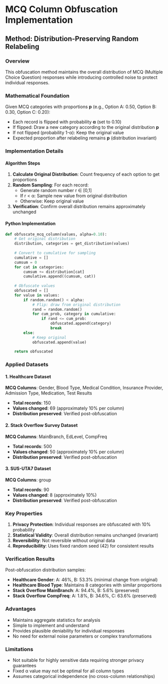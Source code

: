 # MCQ Column Obfuscation Implementation

## Method: Distribution-Preserving Random Relabeling

### Overview
This obfuscation method maintains the overall distribution of MCQ (Multiple Choice Question) responses while introducing controlled noise to protect individual responses.

### Mathematical Foundation
Given MCQ categories with proportions **p** (e.g., Option A: 0.50, Option B: 0.30, Option C: 0.20):
- Each record is flipped with probability **α** (set to 0.10)
- If flipped: Draw a new category according to the original distribution **p**
- If not flipped (probability 1-α): Keep the original value
- Expected proportion after relabeling remains **p** (distribution invariant)

### Implementation Details

#### Algorithm Steps
1. **Calculate Original Distribution**: Count frequency of each option to get proportions
2. **Random Sampling**: For each record:
   - Generate random number r ∈ [0,1]
   - If r < α: Sample new value from original distribution
   - Otherwise: Keep original value
3. **Verification**: Confirm overall distribution remains approximately unchanged

#### Python Implementation
```python
def obfuscate_mcq_column(values, alpha=0.10):
    # Get original distribution
    distribution, categories = get_distribution(values)
    
    # Convert to cumulative for sampling
    cumulative = []
    cumsum = 0
    for cat in categories:
        cumsum += distribution[cat]
        cumulative.append((cumsum, cat))
    
    # Obfuscate values
    obfuscated = []
    for value in values:
        if random.random() < alpha:
            # Flip: draw from original distribution
            rand = random.random()
            for cum_prob, category in cumulative:
                if rand <= cum_prob:
                    obfuscated.append(category)
                    break
        else:
            # Keep original
            obfuscated.append(value)
    
    return obfuscated
```

### Applied Datasets

#### 1. Healthcare Dataset
**MCQ Columns**: Gender, Blood Type, Medical Condition, Insurance Provider, Admission Type, Medication, Test Results
- **Total records**: 150
- **Values changed**: 69 (approximately 10% per column)
- **Distribution preserved**: Verified post-obfuscation

#### 2. Stack Overflow Survey Dataset  
**MCQ Columns**: MainBranch, EdLevel, CompFreq
- **Total records**: 500
- **Values changed**: 50 (approximately 10% per column)
- **Distribution preserved**: Verified post-obfuscation

#### 3. SUS-UTA7 Dataset
**MCQ Columns**: group
- **Total records**: 90
- **Values changed**: 8 (approximately 10%)
- **Distribution preserved**: Verified post-obfuscation

### Key Properties

1. **Privacy Protection**: Individual responses are obfuscated with 10% probability
2. **Statistical Validity**: Overall distribution remains unchanged (invariant)
3. **Reversibility**: Not reversible without original data
4. **Reproducibility**: Uses fixed random seed (42) for consistent results

### Verification Results

Post-obfuscation distribution samples:
- **Healthcare Gender**: A: 46%, B: 53.3% (minimal change from original)
- **Healthcare Blood Type**: Maintains 8 categories with similar proportions
- **Stack Overflow MainBranch**: A: 94.4%, B: 5.6% (preserved)
- **Stack Overflow CompFreq**: A: 1.8%, B: 34.6%, C: 63.6% (preserved)

### Advantages
- Maintains aggregate statistics for analysis
- Simple to implement and understand
- Provides plausible deniability for individual responses
- No need for external noise parameters or complex transformations

### Limitations
- Not suitable for highly sensitive data requiring stronger privacy guarantees
- Fixed α value may not be optimal for all column types
- Assumes categorical independence (no cross-column relationships)
